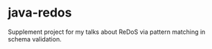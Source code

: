 # java-redos
Supplement project for my talks about ReDoS via pattern matching in schema validation.
